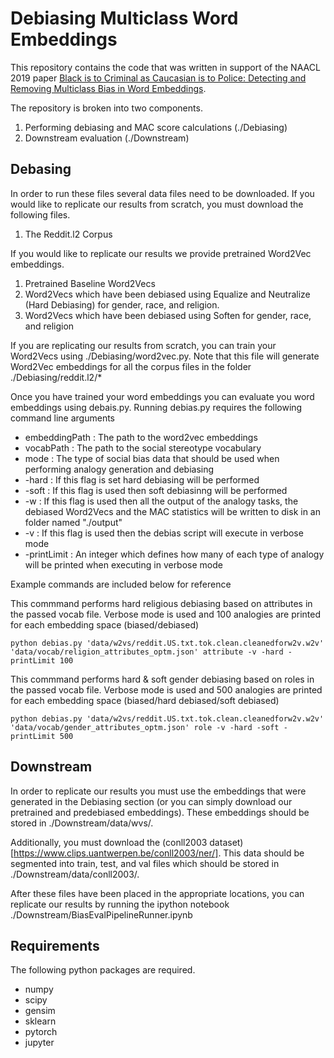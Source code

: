 # Debiasing Multiclass Word Embeddings

This repository contains the code that was written in support of the NAACL 2019 paper [Black is to Criminal as Caucasian is to Police:
Detecting and Removing Multiclass Bias in Word Embeddings](https://arxiv.org/abs/1904.04047).

The repository is broken into two components. 
1. Performing debiasing and MAC score calculations (./Debiasing)
2. Downstream evaluation (./Downstream)

## Debasing

In order to run these files several data files need to be downloaded. 
If you would like to replicate our results from scratch, you must download the following files.
1. The Reddit.l2 Corpus

If you would like to replicate our results we provide pretrained Word2Vec embeddings. 
1. Pretrained Baseline Word2Vecs
2. Word2Vecs which have been debiased using Equalize and Neutralize (Hard Debiasing) for gender, race, and religion. 
3. Word2Vecs which have been debiased using Soften for gender, race, and religion

If you are replicating our results from scratch, you can train your Word2Vecs using ./Debiasing/word2vec.py. Note that this file will generate Word2Vec embeddings for all the corpus files in the folder ./Debiasing/reddit.l2/*

Once you have trained your word embeddings you can evaluate you word embeddings using debais.py. Running debias.py requires the following command line arguments
* embeddingPath : The path to the word2vec embeddings
* vocabPath : The path to the social stereotype vocabulary
* mode : The type of social bias data that should be used when performing analogy generation and debiasing
* -hard : If this flag is set hard debiasing will be performed
* -soft : If this flag is used then soft debiasinng will be performed
* -w : If this flag is used then all the output of the analogy tasks, the debiased Word2Vecs and the MAC statistics will be written to disk in an folder named "./output"
* -v : If this flag is used then the debias script will execute in verbose mode
* -printLimit : An integer which defines how many of each type of analogy will be printed when executing in verbose mode

Example commands are included below for reference

This commmand performs hard religious debiasing based on attributes in the passed vocab file. Verbose mode is used and 100 analogies are printed for each embedding space (biased/debiased)
```
python debias.py 'data/w2vs/reddit.US.txt.tok.clean.cleanedforw2v.w2v' 'data/vocab/religion_attributes_optm.json' attribute -v -hard -printLimit 100
```
This commmand performs hard & soft gender debiasing based on roles in the passed vocab file. Verbose mode is used and 500 analogies are printed for each embedding space (biased/hard debiased/soft debiased)
```
python debias.py 'data/w2vs/reddit.US.txt.tok.clean.cleanedforw2v.w2v' 'data/vocab/gender_attributes_optm.json' role -v -hard -soft -printLimit 500
```

## Downstream
In order to replicate our results you must use the embeddings that were generated in the Debiasing section (or you can simply download our pretrained and predebiased embeddings). These embeddings should be stored in ./Downstream/data/wvs/. 

Additionally, you must download the (conll2003 dataset)[https://www.clips.uantwerpen.be/conll2003/ner/]. This data should be segmented into train, test, and val files which should be stored in ./Downstream/data/conll2003/. 

After these files have been placed in the appropriate locations, you can replicate our results by running the ipython notebook ./Downstream/BiasEvalPipelineRunner.ipynb

## Requirements
The following python packages are required.
* numpy
* scipy
* gensim
* sklearn
* pytorch
* jupyter
